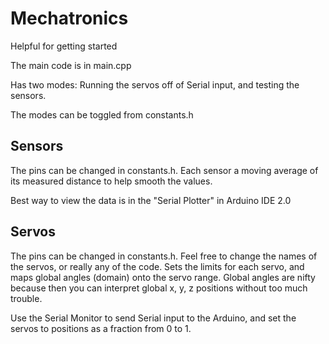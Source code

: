 # Mechatronics

Helpful for getting started

The main code is in main.cpp

Has two modes: Running the servos off of Serial input, and testing the sensors.

The modes can be toggled from constants.h

## Sensors
The pins can be changed in constants.h. Each sensor a moving average of its measured distance to help smooth the values.

Best way to view the data is in the "Serial Plotter" in Arduino IDE 2.0

## Servos
The pins can be changed in constants.h. Feel free to change the names of the servos, or really any of the code. Sets the limits for each servo, and maps global angles (domain) onto the servo range. Global angles are nifty because then you can interpret global x, y, z positions without too much trouble.

Use the Serial Monitor to send Serial input to the Arduino, and set the servos to positions as a fraction from 0 to 1.
